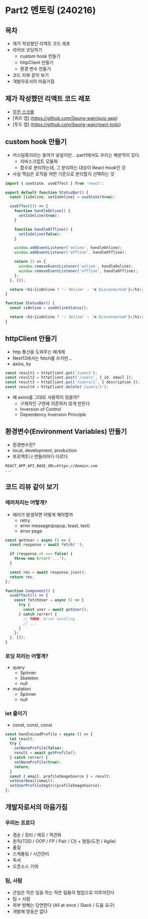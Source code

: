 # Part2 멘토링 (240216)

## 목차

- 제가 작성했던 리액트 코드 레포
- 라이브 코딩하기
  - custom hook 만들기
  - httpClient 만들기
  - 환경 변수 만들기
- 코드 리뷰 같이 보기
- 개발자로서의 마음가짐

## 제가 작성했던 리액트 코드 레포

- [무한 스크롤](https://github.com/Seung-wan/react-infinite-scroll-basic)
- [퀴즈 앱] (https://github.com/Seung-wan/quiz-app)
- [투두 앱] (https://github.com/Seung-wan/react-todo)

## custom hook 만들기

- 커스텀훅이라는 용어가 낯설지만... part1에서도 우리는 해본적이 있다.
  - 자바스크립트 모듈화
  - 함수로 분리하는데, 그 분리하는 대상이 React Hook인 것
- 사실 핵심은 로직을 어떤 기준으로 분리할지 선택하는 것

```js
import { useState, useEffect } from 'react';

export default function StatusBar() {
  const [isOnline, setIsOnline] = useState(true);

  useEffect(() => {
    function handleOnline() {
      setIsOnline(true);
    }

    function handleOffline() {
      setIsOnline(false);
    }

    window.addEventListener('online', handleOnline);
    window.addEventListener('offline', handleOffline);

    return () => {
      window.removeEventListener('online', handleOnline);
      window.removeEventListener('offline', handleOffline);
    };
  }, []);

  return <h1>{isOnline ? '✅ Online' : '❌ Disconnected'}</h1>;
}
```

```js
function StatusBar() {
  const isOnline = useOnlineStatus();

  return <h1>{isOnline ? '✅ Online' : '❌ Disconnected'}</h1>;
}
```

## httpClient 만들기

- http 통신을 도와주는 매개체
- Next13에서는 fetch를 쓰지만...
- axios, ky

```js
const result1 = httpClient.get('/users');
const result2 = httpClient.post('/users', { id, email });
const result3 = httpClient.put('/users/1', { description });
const result4 = httpClient.delete('/users/1');
```

- 왜 axios를 그대로 사용하지 않을까?
  - 구체적인 구현에 의존하지 않게 만든다
  - Inversion of Control
  - Dependency Inversion Principle

## 환경변수(Environment Variables) 만들기

- 환경변수란?
- local, development, production
- 프로젝트나 번들러마다 다르다

```env
REACT_APP_API_BASE_URL=https://domain.com
...
```

## 코드 리뷰 같이 보기

### 에러처리는 어떻게?

- 에러가 발생하면 어떻게 해야할까
  - retry
  - error message(popup, toast, text)
  - error page

```js
const getUser = async () => {
  const response = await fetch('');

  if (response.ok === false) {
    throw new Error('...');
  }

  const res = await response.json();
  return res;
};

function Component() {
  useEffect(() => {
    const fetchUser = async () => {
      try {
        const user = await getUser();
      } catch (error) {
        // TODO: Error Handling
        // ...
      }
    };
  }, []);
}
```

### 로딩 처리는 어떻게?

- query
  - Spinner
  - Skeleton
  - null
- mutation
  - Spinner
  - null

### let 줄이기
- const, const, const
  
```js
const handleLoadProfile = async () => {
  let result;
  try {
    setNoneProfile(false);
    result = await getProfile();
  } catch (error) {
    setNoneProfile(true);
    return;
  }
  const { email, profileImageSource } = result;
  setUserEmail(email);
  setUserProfileImgSrc(profileImageSource);
};
```

## 개발자로서의 마음가짐

### 우리는 프로다

- 겸손 / 정리 / 메모 / 객관화
- 원칙(TDD / OOP / FP / Pair / CI) + 행동(도전 / Agile)
- 품질
- 스케쥴링 / 시간관리
- 독서
- 오픈소스 기여

### 팀, 사람

- 큰일은 작은 일을 하는 작은 팀들의 협업으로 이루어진다
- 팀 = 사람
- 외부 방해는 당연한다 (All at once / Slack / 도움 요구)
- 개발에 영웅은 없다
